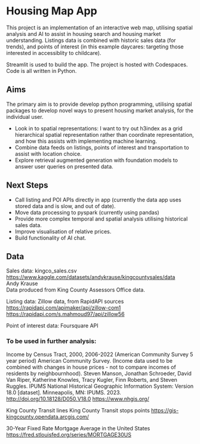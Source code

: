 # Housing Map App
This project is an implementation of an interactive web map, utilising spatial analysis and AI to assist in housing search and housing market understanding.
Listings data is combined with historic sales data (for trends), and points of interest (in this example daycares: targeting those interested in accessiblity to childcare).

Streamlit is used to build the app. The project is hosted with Codespaces. Code is all written in Python.

## Aims
The primary aim is to provide develop python programming, utilising spatial packages to develop novel ways to present housing market analysis, for the individual user.
* Look in to spatial representations: I want to try out h3index as a grid hierarchical spatial representation rather than coordinate representation, and how this assists with implementing machine learning.
* Combine data feeds on listings, points of interest and transportation to assist with location choice.
* Explore retrieval augmented generation with foundation models to answer user queries on presented data.
  
## Next Steps
* Call listing and POI APIs directly in app (currently the data app uses stored data and is slow, and out of date).
* Move data processing to pyspark (currently using pandas)
* Provide more complex temporal and spatial analysis utilising historical sales data.
* Improve visualisation of relative prices.
* Build functionality of AI chat. 

## Data
Sales data: kingco_sales.csv\
https://www.kaggle.com/datasets/andykrause/kingcountysales/data \
Andy Krause\
Data produced from King County Assessors Office data.

Listing data: Zillow data, from RapidAPI sources\
https://rapidapi.com/apimaker/api/zillow-com1 \
https://rapidapi.com/s.mahmoud97/api/zillow56

Point of interest data:
Foursquare API

### To be used in further analysis:
Income by Census Tract, 2000, 2006-2022 (American Community Survey 5 year period) American Community Survey.
(Income data used to be combined with changes in house prices - not to compare incomes of residents by neighbournhood).
Steven Manson, Jonathan Schroeder, David Van Riper, Katherine Knowles, Tracy Kugler, Finn Roberts, and Steven Ruggles. IPUMS National Historical Geographic Information System: Version 18.0 [dataset]. Minneapolis, MN: IPUMS. 2023. http://doi.org/10.18128/D050.V18.0
https://www.nhgis.org/

King County Transit lines
King County Transit stops points
https://gis-kingcounty.opendata.arcgis.com/

30-Year Fixed Rate Mortgage Average in the United States
https://fred.stlouisfed.org/series/MORTGAGE30US
